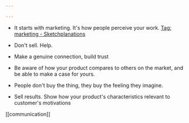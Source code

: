 ```yaml
---

---
```


- It starts with marketing. It's how people perceive your work. [Tag: marketing - Sketchplanations](https://sketchplanations.com/tags/marketing)

- Don't sell. Help.

- Make a genuine connection, build trust

- Be aware of how your product compares to others on the market, and be able to make a case for yours.

- People don't buy the thing, they buy the feeling they imagine.

- Sell results. Show how your product's characteristics relevant to customer's motivations

[[communication]]
